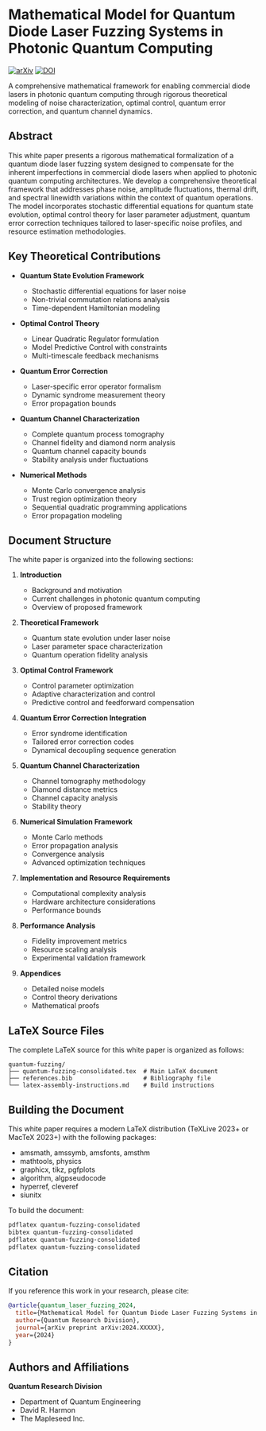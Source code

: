 # Mathematical Model for Quantum Diode Laser Fuzzing Systems in Photonic Quantum Computing

[![arXiv](https://img.shields.io/badge/arXiv-2024.XXXXX-b31b1b.svg)](https://arxiv.org)
[![DOI](https://zenodo.org/badge/DOI/10.5281/zenodo.XXXXXXX.svg)](https://doi.org/10.5281/zenodo.XXXXXXX)

A comprehensive mathematical framework for enabling commercial diode lasers in photonic quantum computing through rigorous theoretical modeling of noise characterization, optimal control, quantum error correction, and quantum channel dynamics.

## Abstract

This white paper presents a rigorous mathematical formalization of a quantum diode laser fuzzing system designed to compensate for the inherent imperfections in commercial diode lasers when applied to photonic quantum computing architectures. We develop a comprehensive theoretical framework that addresses phase noise, amplitude fluctuations, thermal drift, and spectral linewidth variations within the context of quantum operations. The model incorporates stochastic differential equations for quantum state evolution, optimal control theory for laser parameter adjustment, quantum error correction techniques tailored to laser-specific noise profiles, and resource estimation methodologies.

## Key Theoretical Contributions

- **Quantum State Evolution Framework**
  - Stochastic differential equations for laser noise
  - Non-trivial commutation relations analysis
  - Time-dependent Hamiltonian modeling

- **Optimal Control Theory**
  - Linear Quadratic Regulator formulation
  - Model Predictive Control with constraints
  - Multi-timescale feedback mechanisms

- **Quantum Error Correction**
  - Laser-specific error operator formalism
  - Dynamic syndrome measurement theory
  - Error propagation bounds

- **Quantum Channel Characterization**
  - Complete quantum process tomography
  - Channel fidelity and diamond norm analysis
  - Quantum channel capacity bounds
  - Stability analysis under fluctuations

- **Numerical Methods**
  - Monte Carlo convergence analysis
  - Trust region optimization theory
  - Sequential quadratic programming applications
  - Error propagation modeling

## Document Structure

The white paper is organized into the following sections:

1. **Introduction**
   - Background and motivation
   - Current challenges in photonic quantum computing
   - Overview of proposed framework

2. **Theoretical Framework**
   - Quantum state evolution under laser noise
   - Laser parameter space characterization
   - Quantum operation fidelity analysis

3. **Optimal Control Framework**
   - Control parameter optimization
   - Adaptive characterization and control
   - Predictive control and feedforward compensation

4. **Quantum Error Correction Integration**
   - Error syndrome identification
   - Tailored error correction codes
   - Dynamical decoupling sequence generation

5. **Quantum Channel Characterization**
   - Channel tomography methodology
   - Diamond distance metrics
   - Channel capacity analysis
   - Stability theory

6. **Numerical Simulation Framework**
   - Monte Carlo methods
   - Error propagation analysis
   - Convergence analysis
   - Advanced optimization techniques

7. **Implementation and Resource Requirements**
   - Computational complexity analysis
   - Hardware architecture considerations
   - Performance bounds

8. **Performance Analysis**
   - Fidelity improvement metrics
   - Resource scaling analysis
   - Experimental validation framework

9. **Appendices**
   - Detailed noise models
   - Control theory derivations
   - Mathematical proofs

## LaTeX Source Files

The complete LaTeX source for this white paper is organized as follows:

```
quantum-fuzzing/
├── quantum-fuzzing-consolidated.tex  # Main LaTeX document
├── references.bib                    # Bibliography file
└── latex-assembly-instructions.md    # Build instructions
```

## Building the Document

This white paper requires a modern LaTeX distribution (TeXLive 2023+ or MacTeX 2023+) with the following packages:
- amsmath, amssymb, amsfonts, amsthm
- mathtools, physics
- graphicx, tikz, pgfplots
- algorithm, algpseudocode
- hyperref, cleveref
- siunitx

To build the document:
```bash
pdflatex quantum-fuzzing-consolidated
bibtex quantum-fuzzing-consolidated
pdflatex quantum-fuzzing-consolidated
pdflatex quantum-fuzzing-consolidated
```

## Citation

If you reference this work in your research, please cite:

```bibtex
@article{quantum_laser_fuzzing_2024,
  title={Mathematical Model for Quantum Diode Laser Fuzzing Systems in Photonic Quantum Computing},
  author={Quantum Research Division},
  journal={arXiv preprint arXiv:2024.XXXXX},
  year={2024}
}
```

## Authors and Affiliations

**Quantum Research Division**
- Department of Quantum Engineering
- David R. Harmon
- The Mapleseed Inc. 
